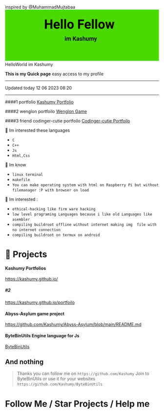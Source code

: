 inspired by @MuhammadMujtabaa
![](Untitled61_20230713194647.png)
HelloWorld  im Kashumy 

**This is my Quick page**
easy access to my profile
___
Updated today 12 06 2023
08:20
___

####1 portfolio 
[Kashumy Portfolio](https://kashumy.github.io)

####2 wenglon portfoilo 
[Wenglon Game](https://wenglon.github.io)

####3 friend codinger-cutie portfoilo
[Codinger-cutie Portfoilo](https://codinger-cutie.github.io)

🌱 Im interested these languages

- `C`
- `C++`
- `Js`
- `Html,Css`

💪 Im know

- `linux terminal`
- `makefile`
- `You can make operating system with html on Raspberry Pi but without filemanager :P with browser on load`

🎉 Im interested :

- `ethical-hacking like firm ware hacking`
- `low level programing Languages because i like old Languages like asembler`
- `compiling buildroot offline without internet making img 
file with no internet connection`
- `compiling buildroot on termux on android`
# 💪 Projects

#### Kashumy Portfolios
https://kashumy.github.io/
##### #2
https://kashumy.github.io/portfoilo
#### Abyss-Asylum game project
https://github.com/Kashumy/Abyss-Asylum/blob/main/README.md
#### ByteBinUtils Engine language for Js
[ByteBinUtils](https://github.com/Kashumy/ByteBinUtils)
## And nothing 
> Thanks you can follow me on
`https://github.com/Kashumy`
> Join to ByteBinUtils or use it for your websites
`https://github.com/Kashumy/ByteBinUtils`


# Follow Me / Star Projects / Help me

